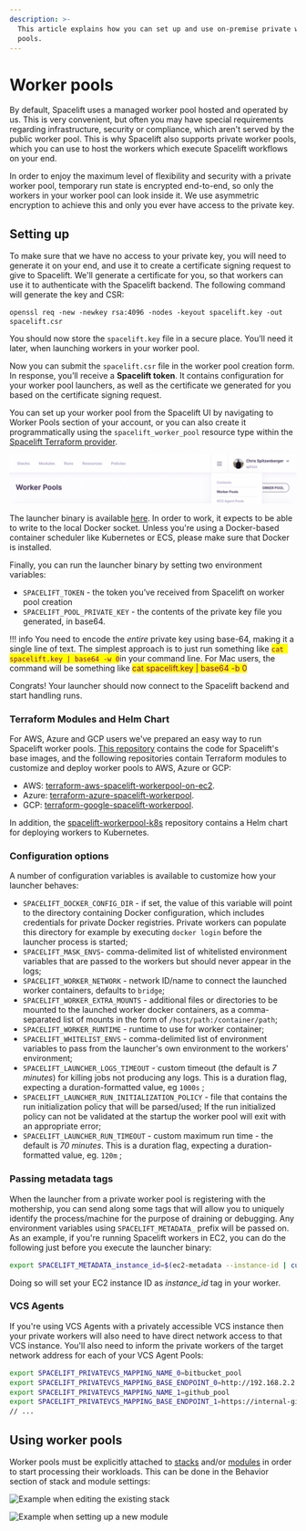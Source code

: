 ```yaml
---
description: >-
  This article explains how you can set up and use on-premise private worker
  pools.
---
```


# Worker pools

By default, Spacelift uses a managed worker pool hosted and operated by us. This is very convenient, but often you may have special requirements regarding infrastructure, security or compliance, which aren't served by the public worker pool. This is why Spacelift also supports private worker pools, which you can use to host the workers which execute Spacelift workflows on your end.

In order to enjoy the maximum level of flexibility and security with a private worker pool, temporary run state is encrypted end-to-end, so only the workers in your worker pool can look inside it. We use asymmetric encryption to achieve this and only you ever have access to the private key.

## Setting up

To make sure that we have no access to your private key, you will need to generate it on your end, and use it to create a certificate signing request to give to Spacelift. We'll generate a certificate for you, so that workers can use it to authenticate with the Spacelift backend. The following command will generate the key and CSR:

```
openssl req -new -newkey rsa:4096 -nodes -keyout spacelift.key -out spacelift.csr
```

You should now store the `spacelift.key` file in a secure place. You’ll need it later, when launching workers in your worker pool.

Now you can submit the `spacelift.csr` file in the worker pool creation form. In response, you’ll receive a **Spacelift token**. It contains configuration for your worker pool launchers, as well as the certificate we generated for you based on the certificate signing request.

You can set up your worker pool from the Spacelift UI by navigating to Worker Pools section of your account, or you can also create it programmatically using the `spacelift_worker_pool` resource type within the [Spacelift Terraform provider](../vendors/terraform/terraform-provider.md).

![](<../assets/screenshots/Screen Shot 2022-02-17 at 3.13.38 PM.png>)

The launcher binary is available [here](https://downloads.spacelift.io/spacelift-launcher). In order to work, it expects to be able to write to the local Docker socket. Unless you're using a Docker-based container scheduler like Kubernetes or ECS, please make sure that Docker is installed.

Finally, you can run the launcher binary by setting two environment variables:

* `SPACELIFT_TOKEN` - the token you’ve received from Spacelift on worker pool creation
* `SPACELIFT_POOL_PRIVATE_KEY` - the contents of the private key file you generated, in base64.

!!! info
    You need to encode the _entire_ private key using base-64, making it a single line of text. The simplest approach is to just run something like <mark style="color:purple;">`cat spacelift.key | base64 -w 0`</mark>in your command line. For Mac users, the command will be something like <mark style="color:purple;">cat spacelift.key | base64 -b 0</mark>

Congrats! Your launcher should now connect to the Spacelift backend and start handling runs.

### Terraform Modules and Helm Chart

For AWS, Azure and GCP users we've prepared an easy way to run Spacelift worker pools. [This repository](https://github.com/spacelift-io/spacelift-worker-image) contains the code for Spacelift's base images, and the following repositories contain Terraform modules to customize and deploy worker pools to AWS, Azure or GCP:

* AWS: [terraform-aws-spacelift-workerpool-on-ec2](https://github.com/spacelift-io/terraform-aws-spacelift-workerpool-on-ec2).
* Azure: [terraform-azure-spacelift-workerpool](https://github.com/spacelift-io/terraform-azure-spacelift-workerpool).
* GCP: [terraform-google-spacelift-workerpool](https://github.com/spacelift-io/terraform-google-spacelift-workerpool).

In addition, the [spacelift-workerpool-k8s](https://github.com/spacelift-io/spacelift-workerpool-k8s) repository contains a Helm chart for deploying workers to Kubernetes.

### Configuration options

A number of configuration variables is available to customize how your launcher behaves:

* `SPACELIFT_DOCKER_CONFIG_DIR` - if set, the value of this variable will point to the directory containing Docker configuration, which includes credentials for private Docker registries. Private workers can populate this directory for example by executing `docker login` before the launcher process is started;
* `SPACELIFT_MASK_ENVS`- comma-delimited list of whitelisted environment variables that are passed to the workers but should never appear in the logs;
* `SPACELIFT_WORKER_NETWORK` - network ID/name to connect the launched worker containers, defaults to `bridge`;
* `SPACELIFT_WORKER_EXTRA_MOUNTS` - additional files or directories to be mounted to the launched worker docker containers, as a comma-separated list of mounts in the form of `/host/path:/container/path`;
* `SPACELIFT_WORKER_RUNTIME` - runtime to use for worker container;
* `SPACELIFT_WHITELIST_ENVS` - comma-delimited list of environment variables to pass from the launcher's own environment to the workers' environment;
* `SPACELIFT_LAUNCHER_LOGS_TIMEOUT` - custom timeout (the default is _7 minutes_) for killing jobs not producing any logs. This is a duration flag, expecting a duration-formatted value, eg `1000s` ;
* `SPACELIFT_LAUNCHER_RUN_INITIALIZATION_POLICY` - file that contains the run initialization policy that will be parsed/used; If the run initialized policy can not be validated at the startup the worker pool will exit with an appropriate error;
* `SPACELIFT_LAUNCHER_RUN_TIMEOUT` - custom maximum run time - the default is _70 minutes_. This is a duration flag, expecting a duration-formatted value, eg. `120m` ;

### Passing metadata tags

When the launcher from a private worker pool is registering with the mothership, you can send along some tags that will allow you to uniquely identify the process/machine for the purpose of draining or debugging. Any environment variables using `SPACELIFT_METADATA_` prefix will be passed on. As an example, if you're running Spacelift workers in EC2, you can do the following just before you execute the launcher binary:

```bash
export SPACELIFT_METADATA_instance_id=$(ec2-metadata --instance-id | cut -d ' ' -f2)
```

Doing so will set your EC2 instance ID as _instance\_id_ tag in your worker.

### VCS Agents

If you're using VCS Agents with a privately accessible VCS instance then your private workers will also need to have direct network access to that VCS instance. You'll also need to inform the private workers of the target network address for each of your VCS Agent Pools:

```bash
export SPACELIFT_PRIVATEVCS_MAPPING_NAME_0=bitbucket_pool
export SPACELIFT_PRIVATEVCS_MAPPING_BASE_ENDPOINT_0=http://192.168.2.2
export SPACELIFT_PRIVATEVCS_MAPPING_NAME_1=github_pool
export SPACELIFT_PRIVATEVCS_MAPPING_BASE_ENDPOINT_1=https://internal-github.net
// ...
```

## Using worker pools

Worker pools must be explicitly attached to [stacks](stack/) and/or [modules](../vendors/terraform/module-registry.md) in order to start processing their workloads. This can be done in the Behavior section of stack and module settings:

![Example when editing the existing stack](../assets/screenshots/Edit\_stack\_·\_Managed\_stack.png)

![Example when setting up a new module](<../assets/screenshots/New\_module\_·\_marcinwyszynski (1).png>)
